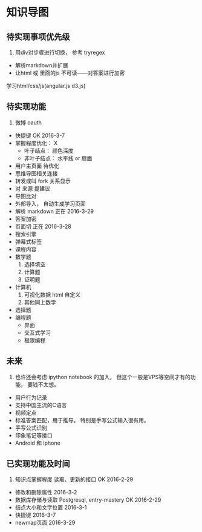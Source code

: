 # 知识导图

## 待实现事项优先级

1. 用div对步骤进行切换， 参考 tryregex
-  解析markdown并扩展
-  让html 或 里面的js 不可读——对答案进行加密

学习html/css/js(angular.js d3.js)

## 待实现功能

1. 微博 oauth
-  快捷键                    OK  2016-3-7
-  掌握程度优化：                                X
    - 叶子结点： 颜色深度
    - 非叶子结点： 水平线 or 扇面
-  用户主页面                        待优化
-  思维导图相关连接
-  转发或叫 fork 关系显示
-  对 来源 提建议
-  导图比对
-  外部导入， 自动生成学习页面
-  解析 markdown                  正在 2016-3-29
-  答案加密
-  页面切                         正在 2016-3-28
-  搜索引擎
-  弹幕式标签
-  课程内容
-  数学题
    1. 选择填空
    2. 计算题
    3. 证明题
-  计算机
    1. 可视化数据 html 自定义
    2. 其他同上数学
-  选择题
-  编程题
    - 界面
    - 交互式学习
    - 极限编程

## 未来

1. 也许还会考虑 ipython notebook 的加入， 但这个一般是VPS等空间才有的功能， 要钱不太想。
-  用户行为记录
-  支持中国主流的C语言
-  视频定点
-  标准答案匹配，用于推导。 特别是手写公式输入很有用。
-  手写公式识别
-  印象笔记等接口
-  Android 和 iphone

## 已实现功能及时间

1. 知识点掌握程度 读取、更新的接口   OK    2016-2-29
-  修改和删除属性                       2016-3-2
-  数据库存储与读取 Postgresql, entry-mastery    OK   2016-2-29
-  结点大小和文字位置                    2016-3-1
-  快捷键                                2016-3-7
-  newmap页面                            2016-3-29
